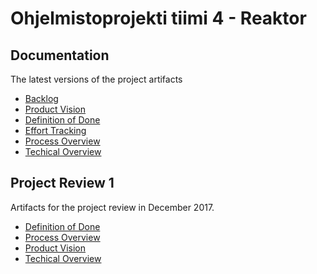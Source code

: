 # Ohjelmistoprojekti tiimi 4 - Reaktor

## Documentation

The latest versions of the project artifacts

- [Backlog](https://app.zenhub.com/workspace/o/martturi/cv_master/boards?repos=109107017)
- [Product Vision](https://drive.google.com/open?id=1yAJ1tUxUcPBwP-JQcuusdJAQzJ6bQXftSQH2kNbCI50)
- [Definition of Done](https://drive.google.com/open?id=1p70n4uTAe2-XcgdLYgNzDOJQcAPFEADOGUOxk8FJ7KI)
- [Effort Tracking](https://drive.google.com/open?id=1e4cPpwelf38wj222_d4XWEAD8NpX782t5_gJsUjl2iQ)
- [Process Overview](https://drive.google.com/open?id=1KDro0oAbsfnF420U-eFjUGPTUL6KS3zOGvFDebREt4o)
- [Techical Overview](https://drive.google.com/open?id=13vjEQyhVwfIhY3xnv283gShLnQrS_OkT5TDAJVJmJ2A)

## Project Review 1

Artifacts for the project review in December 2017.

- [Definition of Done](https://drive.google.com/open?id=1qmXUO6UCP9eQGMbIkdiTqesEx1T4NYcW0M4d9tE8NlM)
- [Process Overview](https://drive.google.com/open?id=1nr4LGAlMS8aPUJSZDkBjhjoLfjB530vjE3JeN41qCpY)
- [Product Vision](https://drive.google.com/open?id=1-4dAlF-0vfEVl8QTPubzNP933Az4UCP0Bkk_76DxqC4)
- [Techical Overview](https://drive.google.com/open?id=17YZAlHQkdZPXCGNEqKHqnMYmQPr874dhh9A8YF7Za_Q)
